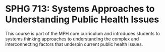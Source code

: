 # SPHG 713: Systems Approaches to Understanding Public Health Issues

This course is part of the MPH core curriculum and introduces students to systems thinking approaches to understanding the complex and interconnecting factors that underpin current public health issues.
